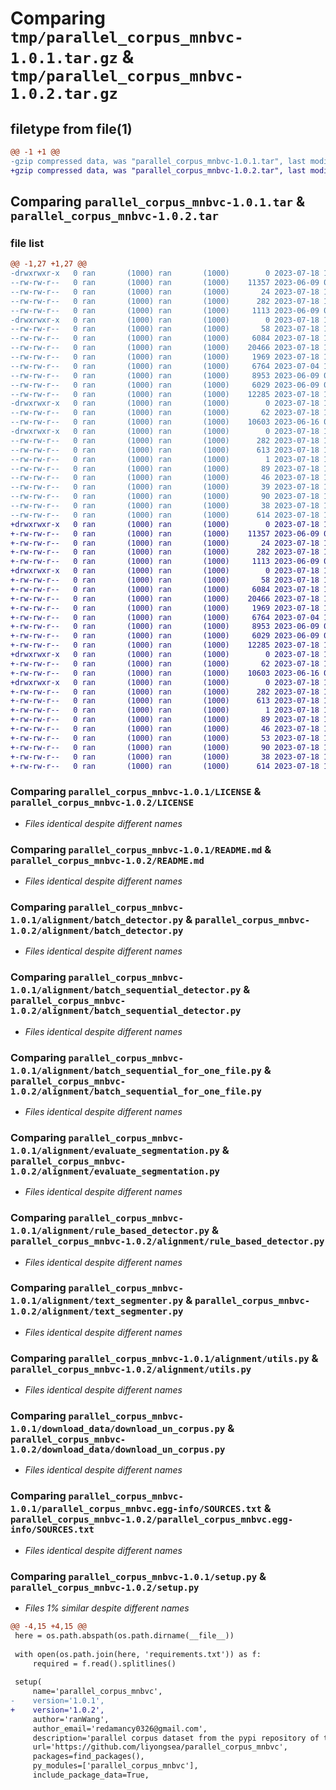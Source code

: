 # Comparing `tmp/parallel_corpus_mnbvc-1.0.1.tar.gz` & `tmp/parallel_corpus_mnbvc-1.0.2.tar.gz`

## filetype from file(1)

```diff
@@ -1 +1 @@
-gzip compressed data, was "parallel_corpus_mnbvc-1.0.1.tar", last modified: Tue Jul 18 17:51:24 2023, max compression
+gzip compressed data, was "parallel_corpus_mnbvc-1.0.2.tar", last modified: Tue Jul 18 17:57:07 2023, max compression
```

## Comparing `parallel_corpus_mnbvc-1.0.1.tar` & `parallel_corpus_mnbvc-1.0.2.tar`

### file list

```diff
@@ -1,27 +1,27 @@
-drwxrwxr-x   0 ran       (1000) ran       (1000)        0 2023-07-18 17:51:24.251670 parallel_corpus_mnbvc-1.0.1/
--rw-rw-r--   0 ran       (1000) ran       (1000)    11357 2023-06-09 04:45:49.000000 parallel_corpus_mnbvc-1.0.1/LICENSE
--rw-rw-r--   0 ran       (1000) ran       (1000)       24 2023-07-18 16:06:49.000000 parallel_corpus_mnbvc-1.0.1/MANIFEST.in
--rw-rw-r--   0 ran       (1000) ran       (1000)      282 2023-07-18 17:51:24.251670 parallel_corpus_mnbvc-1.0.1/PKG-INFO
--rw-rw-r--   0 ran       (1000) ran       (1000)     1113 2023-06-09 04:45:49.000000 parallel_corpus_mnbvc-1.0.1/README.md
-drwxrwxr-x   0 ran       (1000) ran       (1000)        0 2023-07-18 17:51:24.251670 parallel_corpus_mnbvc-1.0.1/alignment/
--rw-rw-r--   0 ran       (1000) ran       (1000)       58 2023-07-18 17:50:51.000000 parallel_corpus_mnbvc-1.0.1/alignment/__init__.py
--rw-rw-r--   0 ran       (1000) ran       (1000)     6084 2023-07-18 15:29:34.000000 parallel_corpus_mnbvc-1.0.1/alignment/batch_detector.py
--rw-rw-r--   0 ran       (1000) ran       (1000)    20466 2023-07-18 15:29:34.000000 parallel_corpus_mnbvc-1.0.1/alignment/batch_sequential_detector.py
--rw-rw-r--   0 ran       (1000) ran       (1000)     1969 2023-07-18 15:29:34.000000 parallel_corpus_mnbvc-1.0.1/alignment/batch_sequential_for_one_file.py
--rw-rw-r--   0 ran       (1000) ran       (1000)     6764 2023-07-04 11:34:28.000000 parallel_corpus_mnbvc-1.0.1/alignment/evaluate_segmentation.py
--rw-rw-r--   0 ran       (1000) ran       (1000)     8953 2023-06-09 04:45:49.000000 parallel_corpus_mnbvc-1.0.1/alignment/rule_based_detector.py
--rw-rw-r--   0 ran       (1000) ran       (1000)     6029 2023-06-09 04:45:49.000000 parallel_corpus_mnbvc-1.0.1/alignment/text_segmenter.py
--rw-rw-r--   0 ran       (1000) ran       (1000)    12285 2023-07-18 15:29:34.000000 parallel_corpus_mnbvc-1.0.1/alignment/utils.py
-drwxrwxr-x   0 ran       (1000) ran       (1000)        0 2023-07-18 17:51:24.251670 parallel_corpus_mnbvc-1.0.1/download_data/
--rw-rw-r--   0 ran       (1000) ran       (1000)       62 2023-07-18 17:50:58.000000 parallel_corpus_mnbvc-1.0.1/download_data/__init__.py
--rw-rw-r--   0 ran       (1000) ran       (1000)    10603 2023-06-16 09:39:48.000000 parallel_corpus_mnbvc-1.0.1/download_data/download_un_corpus.py
-drwxrwxr-x   0 ran       (1000) ran       (1000)        0 2023-07-18 17:51:24.251670 parallel_corpus_mnbvc-1.0.1/parallel_corpus_mnbvc.egg-info/
--rw-rw-r--   0 ran       (1000) ran       (1000)      282 2023-07-18 17:51:24.000000 parallel_corpus_mnbvc-1.0.1/parallel_corpus_mnbvc.egg-info/PKG-INFO
--rw-rw-r--   0 ran       (1000) ran       (1000)      613 2023-07-18 17:51:24.000000 parallel_corpus_mnbvc-1.0.1/parallel_corpus_mnbvc.egg-info/SOURCES.txt
--rw-rw-r--   0 ran       (1000) ran       (1000)        1 2023-07-18 17:51:24.000000 parallel_corpus_mnbvc-1.0.1/parallel_corpus_mnbvc.egg-info/dependency_links.txt
--rw-rw-r--   0 ran       (1000) ran       (1000)       89 2023-07-18 17:51:24.000000 parallel_corpus_mnbvc-1.0.1/parallel_corpus_mnbvc.egg-info/requires.txt
--rw-rw-r--   0 ran       (1000) ran       (1000)       46 2023-07-18 17:51:24.000000 parallel_corpus_mnbvc-1.0.1/parallel_corpus_mnbvc.egg-info/top_level.txt
--rw-rw-r--   0 ran       (1000) ran       (1000)       39 2023-07-18 17:28:13.000000 parallel_corpus_mnbvc-1.0.1/parallel_corpus_mnbvc.py
--rw-rw-r--   0 ran       (1000) ran       (1000)       90 2023-07-18 15:29:34.000000 parallel_corpus_mnbvc-1.0.1/requirements.txt
--rw-rw-r--   0 ran       (1000) ran       (1000)       38 2023-07-18 17:51:24.251670 parallel_corpus_mnbvc-1.0.1/setup.cfg
--rw-rw-r--   0 ran       (1000) ran       (1000)      614 2023-07-18 17:51:18.000000 parallel_corpus_mnbvc-1.0.1/setup.py
+drwxrwxr-x   0 ran       (1000) ran       (1000)        0 2023-07-18 17:57:07.375981 parallel_corpus_mnbvc-1.0.2/
+-rw-rw-r--   0 ran       (1000) ran       (1000)    11357 2023-06-09 04:45:49.000000 parallel_corpus_mnbvc-1.0.2/LICENSE
+-rw-rw-r--   0 ran       (1000) ran       (1000)       24 2023-07-18 16:06:49.000000 parallel_corpus_mnbvc-1.0.2/MANIFEST.in
+-rw-rw-r--   0 ran       (1000) ran       (1000)      282 2023-07-18 17:57:07.375981 parallel_corpus_mnbvc-1.0.2/PKG-INFO
+-rw-rw-r--   0 ran       (1000) ran       (1000)     1113 2023-06-09 04:45:49.000000 parallel_corpus_mnbvc-1.0.2/README.md
+drwxrwxr-x   0 ran       (1000) ran       (1000)        0 2023-07-18 17:57:07.375981 parallel_corpus_mnbvc-1.0.2/alignment/
+-rw-rw-r--   0 ran       (1000) ran       (1000)       58 2023-07-18 17:50:51.000000 parallel_corpus_mnbvc-1.0.2/alignment/__init__.py
+-rw-rw-r--   0 ran       (1000) ran       (1000)     6084 2023-07-18 15:29:34.000000 parallel_corpus_mnbvc-1.0.2/alignment/batch_detector.py
+-rw-rw-r--   0 ran       (1000) ran       (1000)    20466 2023-07-18 15:29:34.000000 parallel_corpus_mnbvc-1.0.2/alignment/batch_sequential_detector.py
+-rw-rw-r--   0 ran       (1000) ran       (1000)     1969 2023-07-18 15:29:34.000000 parallel_corpus_mnbvc-1.0.2/alignment/batch_sequential_for_one_file.py
+-rw-rw-r--   0 ran       (1000) ran       (1000)     6764 2023-07-04 11:34:28.000000 parallel_corpus_mnbvc-1.0.2/alignment/evaluate_segmentation.py
+-rw-rw-r--   0 ran       (1000) ran       (1000)     8953 2023-06-09 04:45:49.000000 parallel_corpus_mnbvc-1.0.2/alignment/rule_based_detector.py
+-rw-rw-r--   0 ran       (1000) ran       (1000)     6029 2023-06-09 04:45:49.000000 parallel_corpus_mnbvc-1.0.2/alignment/text_segmenter.py
+-rw-rw-r--   0 ran       (1000) ran       (1000)    12285 2023-07-18 15:29:34.000000 parallel_corpus_mnbvc-1.0.2/alignment/utils.py
+drwxrwxr-x   0 ran       (1000) ran       (1000)        0 2023-07-18 17:57:07.375981 parallel_corpus_mnbvc-1.0.2/download_data/
+-rw-rw-r--   0 ran       (1000) ran       (1000)       62 2023-07-18 17:50:58.000000 parallel_corpus_mnbvc-1.0.2/download_data/__init__.py
+-rw-rw-r--   0 ran       (1000) ran       (1000)    10603 2023-06-16 09:39:48.000000 parallel_corpus_mnbvc-1.0.2/download_data/download_un_corpus.py
+drwxrwxr-x   0 ran       (1000) ran       (1000)        0 2023-07-18 17:57:07.375981 parallel_corpus_mnbvc-1.0.2/parallel_corpus_mnbvc.egg-info/
+-rw-rw-r--   0 ran       (1000) ran       (1000)      282 2023-07-18 17:57:07.000000 parallel_corpus_mnbvc-1.0.2/parallel_corpus_mnbvc.egg-info/PKG-INFO
+-rw-rw-r--   0 ran       (1000) ran       (1000)      613 2023-07-18 17:57:07.000000 parallel_corpus_mnbvc-1.0.2/parallel_corpus_mnbvc.egg-info/SOURCES.txt
+-rw-rw-r--   0 ran       (1000) ran       (1000)        1 2023-07-18 17:57:07.000000 parallel_corpus_mnbvc-1.0.2/parallel_corpus_mnbvc.egg-info/dependency_links.txt
+-rw-rw-r--   0 ran       (1000) ran       (1000)       89 2023-07-18 17:57:07.000000 parallel_corpus_mnbvc-1.0.2/parallel_corpus_mnbvc.egg-info/requires.txt
+-rw-rw-r--   0 ran       (1000) ran       (1000)       46 2023-07-18 17:57:07.000000 parallel_corpus_mnbvc-1.0.2/parallel_corpus_mnbvc.egg-info/top_level.txt
+-rw-rw-r--   0 ran       (1000) ran       (1000)       53 2023-07-18 17:56:48.000000 parallel_corpus_mnbvc-1.0.2/parallel_corpus_mnbvc.py
+-rw-rw-r--   0 ran       (1000) ran       (1000)       90 2023-07-18 15:29:34.000000 parallel_corpus_mnbvc-1.0.2/requirements.txt
+-rw-rw-r--   0 ran       (1000) ran       (1000)       38 2023-07-18 17:57:07.375981 parallel_corpus_mnbvc-1.0.2/setup.cfg
+-rw-rw-r--   0 ran       (1000) ran       (1000)      614 2023-07-18 17:57:00.000000 parallel_corpus_mnbvc-1.0.2/setup.py
```

### Comparing `parallel_corpus_mnbvc-1.0.1/LICENSE` & `parallel_corpus_mnbvc-1.0.2/LICENSE`

 * *Files identical despite different names*

### Comparing `parallel_corpus_mnbvc-1.0.1/README.md` & `parallel_corpus_mnbvc-1.0.2/README.md`

 * *Files identical despite different names*

### Comparing `parallel_corpus_mnbvc-1.0.1/alignment/batch_detector.py` & `parallel_corpus_mnbvc-1.0.2/alignment/batch_detector.py`

 * *Files identical despite different names*

### Comparing `parallel_corpus_mnbvc-1.0.1/alignment/batch_sequential_detector.py` & `parallel_corpus_mnbvc-1.0.2/alignment/batch_sequential_detector.py`

 * *Files identical despite different names*

### Comparing `parallel_corpus_mnbvc-1.0.1/alignment/batch_sequential_for_one_file.py` & `parallel_corpus_mnbvc-1.0.2/alignment/batch_sequential_for_one_file.py`

 * *Files identical despite different names*

### Comparing `parallel_corpus_mnbvc-1.0.1/alignment/evaluate_segmentation.py` & `parallel_corpus_mnbvc-1.0.2/alignment/evaluate_segmentation.py`

 * *Files identical despite different names*

### Comparing `parallel_corpus_mnbvc-1.0.1/alignment/rule_based_detector.py` & `parallel_corpus_mnbvc-1.0.2/alignment/rule_based_detector.py`

 * *Files identical despite different names*

### Comparing `parallel_corpus_mnbvc-1.0.1/alignment/text_segmenter.py` & `parallel_corpus_mnbvc-1.0.2/alignment/text_segmenter.py`

 * *Files identical despite different names*

### Comparing `parallel_corpus_mnbvc-1.0.1/alignment/utils.py` & `parallel_corpus_mnbvc-1.0.2/alignment/utils.py`

 * *Files identical despite different names*

### Comparing `parallel_corpus_mnbvc-1.0.1/download_data/download_un_corpus.py` & `parallel_corpus_mnbvc-1.0.2/download_data/download_un_corpus.py`

 * *Files identical despite different names*

### Comparing `parallel_corpus_mnbvc-1.0.1/parallel_corpus_mnbvc.egg-info/SOURCES.txt` & `parallel_corpus_mnbvc-1.0.2/parallel_corpus_mnbvc.egg-info/SOURCES.txt`

 * *Files identical despite different names*

### Comparing `parallel_corpus_mnbvc-1.0.1/setup.py` & `parallel_corpus_mnbvc-1.0.2/setup.py`

 * *Files 1% similar despite different names*

```diff
@@ -4,15 +4,15 @@
 here = os.path.abspath(os.path.dirname(__file__))
 
 with open(os.path.join(here, 'requirements.txt')) as f:
     required = f.read().splitlines()
 
 setup(
     name='parallel_corpus_mnbvc',
-    version='1.0.1',
+    version='1.0.2',
     author='ranWang',
     author_email='redamancy0326@gmail.com',
     description='parallel corpus dataset from the pypi repository of the mnbvc project',
     url='https://github.com/liyongsea/parallel_corpus_mnbvc',
     packages=find_packages(),
     py_modules=['parallel_corpus_mnbvc'],
     include_package_data=True,
```

